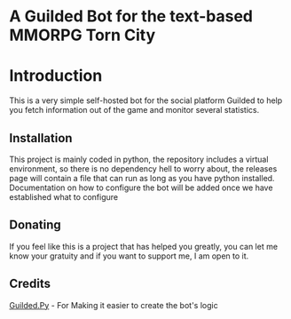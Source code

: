 # A Guilded Bot for the text-based MMORPG Torn City

# Introduction
This is a very simple self-hosted bot for the social platform Guilded to help you fetch information out of the game and monitor several statistics.
## Installation
This project is mainly coded in python, the repository includes a virtual environment, so there is no dependency hell to worry about, the releases page will contain a file that can run as long as you have python installed. Documentation on how to configure the bot will be added once we have established what to configure
## Donating
If you feel like this is a project that has helped you greatly, you can let me know your gratuity and if you want to support me, I am open to it.
## Credits
[Guilded.Py](https://pypi.org/project/guilded.py/) - For Making it easier to create the bot's logic

